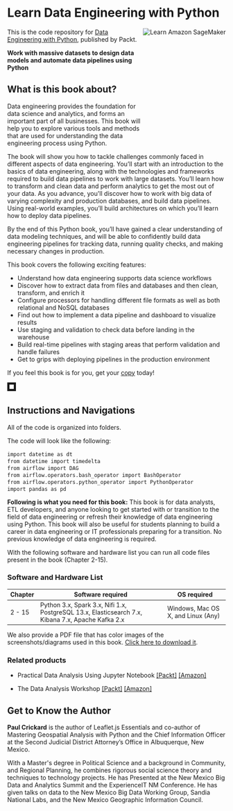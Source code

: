 # Learn Data Engineering with Python

<a href="https://www.packtpub.com/product/data-engineering-with-python/9781839214189?utm_source=github&utm_medium=repository&utm_campaign=9781839214189"><img src="https://static.packt-cdn.com/products/9781839214189/cover/smaller" alt="Learn Amazon SageMaker" height="256px" align="right"></a>

This is the code repository for [Data Engineering with Python](https://www.packtpub.com/product/data-engineering-with-python/9781839214189?utm_source=github&utm_medium=repository&utm_campaign=9781839214189), published by Packt.

**Work with massive datasets to design data models and automate data pipelines using Python**

## What is this book about?
Data engineering provides the foundation for data science and analytics, and forms an important part of all businesses. This book will help you to explore various tools and methods that are used for understanding the data engineering process using Python.

The book will show you how to tackle challenges commonly faced in different aspects of data engineering. You’ll start with an introduction to the basics of data engineering, along with the technologies and frameworks required to build data pipelines to work with large datasets. You’ll learn how to transform and clean data and perform analytics to get the most out of your data. As you advance, you'll discover how to work with big data of varying complexity and production databases, and build data pipelines. Using real-world examples, you’ll build architectures on which you’ll learn how to deploy data pipelines.

By the end of this Python book, you’ll have gained a clear understanding of data modeling techniques, and will be able to confidently build data engineering pipelines for tracking data, running quality checks, and making necessary changes in production.

This book covers the following exciting features: 
* Understand how data engineering supports data science workflows
* Discover how to extract data from files and databases and then clean, transform, and enrich it
* Configure processors for handling different file formats as well as both relational and NoSQL databases
* Find out how to implement a data pipeline and dashboard to visualize results
* Use staging and validation to check data before landing in the warehouse
* Build real-time pipelines with staging areas that perform validation and handle failures
* Get to grips with deploying pipelines in the production environment

If you feel this book is for you, get your [copy](https://www.amazon.com/dp/183921418X) today!

<a href="https://www.packtpub.com/?utm_source=github&utm_medium=banner&utm_campaign=GitHubBanner"><img src="https://raw.githubusercontent.com/PacktPublishing/GitHub/master/GitHub.png" alt="https://www.packtpub.com/" border="5" /></a>

## Instructions and Navigations
All of the code is organized into folders.

The code will look like the following:
```
import datetime as dt
from datetime import timedelta
from airflow import DAG
from airflow.operators.bash_operator import BashOperator
from airflow.operators.python_operator import PythonOperator
import pandas as pd

```

**Following is what you need for this book:**
This book is for data analysts, ETL developers, and anyone looking to get started with or transition to the field of data engineering or refresh their knowledge of data engineering using Python. This book will also be useful for students planning to build a career in data engineering or IT professionals preparing for a transition. No previous knowledge of data engineering is required.

With the following software and hardware list you can run all code files present in the book (Chapter 2-15).

### Software and Hardware List

| Chapter  | Software required                                                                                   | OS required                        |
| -------- | ----------------------------------------------------------------------------------------------------| -----------------------------------|
| 2 - 15   |   Python 3.x, Spark 3.x, Nifi 1.x, PostgreSQL 13.x, Elasticsearch 7.x, Kibana 7.x, Apache Kafka 2.x | Windows, Mac OS X, and Linux (Any) |


We also provide a PDF file that has color images of the screenshots/diagrams used in this book. [Click here to download it](https://static.packt-cdn.com/downloads/9781839214189_ColorImages.pdf).


### Related products <Other books you may enjoy>
* Practical Data Analysis Using Jupyter Notebook [[Packt]](https://www.packtpub.com/product/practical-data-analysis-using-jupyter-notebook/9781838826031) [[Amazon]](https://www.amazon.com/dp/B08BNDJJH6)

* The Data Analysis Workshop [[Packt]](https://www.packtpub.com/product/the-data-analysis-workshop/9781839211386) [[Amazon]](https://www.amazon.com/dp/1839211385)

## Get to Know the Author
**Paul Crickard**
 is the author of Leaflet.js Essentials and co-author of Mastering Geospatial Analysis with Python and the Chief Information Officer at the Second Judicial District Attorney’s Office in Albuquerque, New Mexico.

With a Master's degree in Political Science and a background in Community, and Regional Planning, he combines rigorous social science theory and techniques to technology projects. He has Presented at the New Mexico Big Data and Analytics Summit and the ExperienceIT NM Conference. He has given talks on data to the New Mexico Big Data Working Group, Sandia National Labs, and the New Mexico Geographic Information Council.

